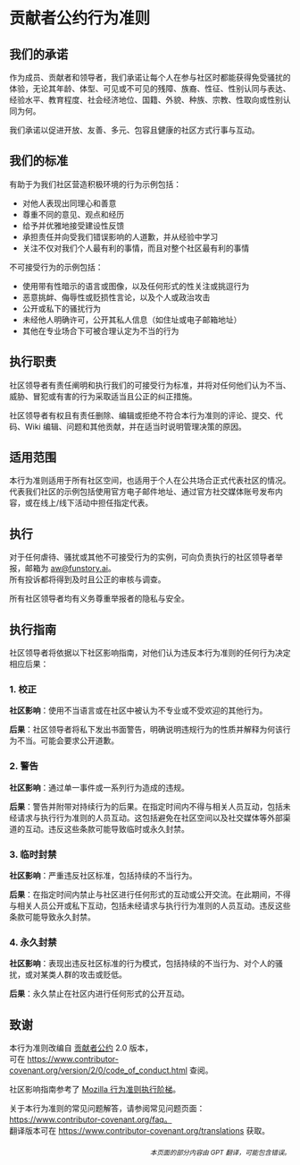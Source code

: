 # 贡献者公约行为准则

## 我们的承诺

作为成员、贡献者和领导者，我们承诺让每个人在参与社区时都能获得免受骚扰的体验，无论其年龄、体型、可见或不可见的残障、族裔、性征、性别认同与表达、经验水平、教育程度、社会经济地位、国籍、外貌、种族、宗教、性取向或性别认同为何。

我们承诺以促进开放、友善、多元、包容且健康的社区方式行事与互动。

## 我们的标准

有助于为我们社区营造积极环境的行为示例包括：

* 对他人表现出同理心和善意
* 尊重不同的意见、观点和经历
* 给予并优雅地接受建设性反馈
* 承担责任并向受我们错误影响的人道歉，并从经验中学习
* 关注不仅对我们个人最有利的事情，而且对整个社区最有利的事情

不可接受行为的示例包括：

* 使用带有性暗示的语言或图像，以及任何形式的性关注或挑逗行为
* 恶意挑衅、侮辱性或贬损性言论，以及个人或政治攻击
* 公开或私下的骚扰行为
* 未经他人明确许可，公开其私人信息（如住址或电子邮箱地址）
* 其他在专业场合下可被合理认定为不当的行为

## 执行职责

社区领导者有责任阐明和执行我们的可接受行为标准，并将对任何他们认为不当、威胁、冒犯或有害的行为采取适当且公正的纠正措施。

社区领导者有权且有责任删除、编辑或拒绝不符合本行为准则的评论、提交、代码、Wiki 编辑、问题和其他贡献，并在适当时说明管理决策的原因。

## 适用范围

本行为准则适用于所有社区空间，也适用于个人在公共场合正式代表社区的情况。  
代表我们社区的示例包括使用官方电子邮件地址、通过官方社交媒体账号发布内容，或在线上/线下活动中担任指定代表。

## 执行

对于任何虐待、骚扰或其他不可接受行为的实例，可向负责执行的社区领导者举报，邮箱为 aw@funstory.ai。  
所有投诉都将得到及时且公正的审核与调查。  

所有社区领导者均有义务尊重举报者的隐私与安全。

## 执行指南

社区领导者将依据以下社区影响指南，对他们认为违反本行为准则的任何行为决定相应后果：

### 1. 校正

**社区影响**：使用不当语言或在社区中被认为不专业或不受欢迎的其他行为。

**后果**：社区领导者将私下发出书面警告，明确说明违规行为的性质并解释为何该行为不当。可能会要求公开道歉。

### 2. 警告

**社区影响**：通过单一事件或一系列行为造成的违规。

**后果**：警告并附带对持续行为的后果。在指定时间内不得与相关人员互动，包括未经请求与执行行为准则的人员互动。这包括避免在社区空间以及社交媒体等外部渠道的互动。违反这些条款可能导致临时或永久封禁。

### 3. 临时封禁

**社区影响**：严重违反社区标准，包括持续的不当行为。

**后果**：在指定时间内禁止与社区进行任何形式的互动或公开交流。在此期间，不得与相关人员公开或私下互动，包括未经请求与执行行为准则的人员互动。违反这些条款可能导致永久封禁。

### 4. 永久封禁

**社区影响**：表现出违反社区标准的行为模式，包括持续的不当行为、对个人的骚扰，或对某类人群的攻击或贬低。

**后果**：永久禁止在社区内进行任何形式的公开互动。

## 致谢

本行为准则改编自 [贡献者公约][homepage] 2.0 版本，  
可在 https://www.contributor-covenant.org/version/2/0/code_of_conduct.html 查阅。  

社区影响指南参考了 [Mozilla 行为准则执行阶梯](https://github.com/mozilla/diversity)。  

[homepage]: https://www.contributor-covenant.org  

关于本行为准则的常见问题解答，请参阅常见问题页面：  
https://www.contributor-covenant.org/faq。  
翻译版本可在 https://www.contributor-covenant.org/translations 获取。

<div align="right"> 
<h6><small>本页面的部分内容由 GPT 翻译，可能包含错误。</small></h6>